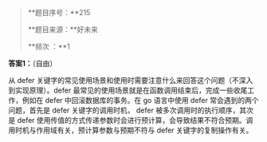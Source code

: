 > **题目序号：**215
>
> **题目来源：**好未来
>
> **频次 ：**1

**答案1：**（自由）

从 defer 关键字的常见使用场景和使用时需要注意什么来回答这个问题（不深入到实现原理）。defer 最常见的使用场景就是在函数调用结束后，完成一些收尾工作，例如在 defer 中回滚数据库的事务。在 go 语言中使用 defer 常会遇到的两个问题，首先是 defer 关键字的调用时机， defer 被多次调用时的执行顺序，其次是 defer 使用传值的方式传递参数时会进行预计算，会导致结果不符合预期。调用时机与作用域有关，预计算参数与预期不符与 defer 关键字的复制操作有关。